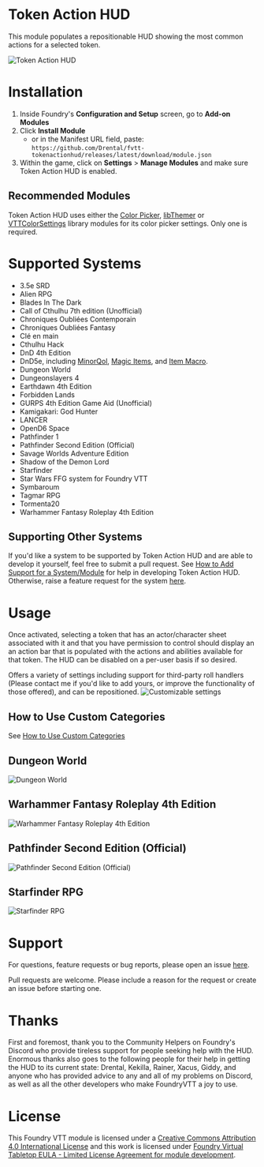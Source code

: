# Token Action HUD

This module populates a repositionable HUD showing the most common actions for a selected token.

![Token Action HUD](.github/readme/tah-dnd5e.gif)

# Installation

1. Inside Foundry's **Configuration and Setup** screen, go to **Add-on Modules**
2. Click **Install Module**
    - or in the Manifest URL field, paste: `https://github.com/Drental/fvtt-tokenactionhud/releases/latest/download/module.json`
3. Within the game, click on **Settings** > **Manage Modules** and make sure Token Action HUD is enabled.

## Recommended Modules
Token Action HUD uses either the [Color Picker](https://foundryvtt.com/packages/color-picker), [libThemer](https://foundryvtt.com/packages/lib-themer) or [VTTColorSettings](https://foundryvtt.com/packages/colorsettings) library modules for its color picker settings. Only one is required.

# Supported Systems

- 3.5e SRD
- Alien RPG
- Blades In The Dark
- Call of Cthulhu 7th edition (Unofficial)
- Chroniques Oubliées Contemporain
- Chroniques Oubliées Fantasy
- Clé en main
- Cthulhu Hack
- DnD 4th Edition
- DnD5e, including [MinorQol](https://gitlab.com/tposney/minor-qol), [Magic Items](https://gitlab.com/riccisi/foundryvtt-magic-items/), and [Item Macro](https://github.com/Kekilla0/Item-Macro).
- Dungeon World
- Dungeonslayers 4
- Earthdawn 4th Edition
- Forbidden Lands
- GURPS 4th Edition Game Aid (Unofficial)
- Kamigakari: God Hunter
- LANCER
- OpenD6 Space
- Pathfinder 1
- Pathfinder Second Edition (Official)
- Savage Worlds Adventure Edition
- Shadow of the Demon Lord
- Starfinder
- Star Wars FFG system for Foundry VTT
- Symbaroum
- Tagmar RPG
- Tormenta20
- Warhammer Fantasy Roleplay 4th Edition

## Supporting Other Systems
If you'd like a system to be supported by Token Action HUD and are able to develop it yourself, feel free to submit a pull request. See [How to Add Support for a System/Module](adding_systems.md) for help in developing Token Action HUD. Otherwise, raise a feature request for the system [here](https://github.com/Drental/fvtt-tokenactionhud/issues).

# Usage

Once activated, selecting a token that has an actor/character sheet associated with it and that you have permission to control should display an an action bar that is populated with the actions and abilities available for that token. The HUD can be disabled on a per-user basis if so desired.

Offers a variety of settings including support for third-party roll handlers (Please contact me if you'd like to add yours, or improve the functionality of those offered), and can be repositioned.
![Customizable settings](.github/readme/tah-settings_and_repositioning.gif)

## How to Use Custom Categories

See [How to Use Custom Categories](custom_categories.md)

## Dungeon World

![Dungeon World](.github/readme/tah-dungeonworld.gif)

## Warhammer Fantasy Roleplay 4th Edition

![Warhammer Fantasy Roleplay 4th Edition](.github/readme/tah-wfrp.gif)

## Pathfinder Second Edition (Official)

![Pathfinder Second Edition (Official)](.github/readme/tah-pf2e.gif)

## Starfinder RPG

![Starfinder RPG](.github/readme/tah-sfrpg.gif)

# Support

For questions, feature requests or bug reports, please open an issue [here](https://github.com/Drental/fvtt-tokenactionhud/issues).

Pull requests are welcome. Please include a reason for the request or create an issue before starting one.

# Thanks

First and foremost, thank you to the Community Helpers on Foundry's Discord who provide tireless support for people seeking help with the HUD.
Enormous thanks also goes to the following people for their help in getting the HUD to its current state: Drental, Kekilla, Rainer, Xacus, Giddy, and anyone who has provided advice to any and all of my problems on Discord, as well as all the other developers who make FoundryVTT a joy to use.

# License

This Foundry VTT module is licensed under a [Creative Commons Attribution 4.0 International License](https://creativecommons.org/licenses/by/4.0/) and this work is licensed under [Foundry Virtual Tabletop EULA - Limited License Agreement for module development](https://foundryvtt.com/article/license/).
